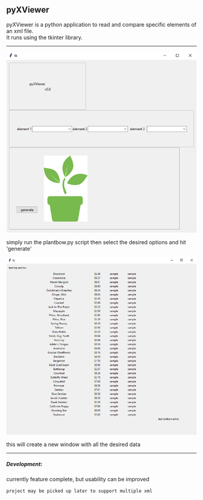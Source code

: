 ## pyXViewer

pyXViewer is a python application to read and compare specific elements of an xml file.  
It runs using the tkinter library.  

----
![screen1](productscreen1.png)

simply run the plantbow.py script then select the desired options and hit 'generate'

![screen2](productscreen2.png)

this will create a new window with all the desired data
 
----
##### Development:
currently feature complete, but usability can be improved

```
project may be picked up later to support multiple xml

```